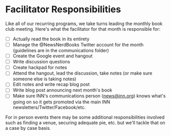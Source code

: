 # Facilitator Responsibilities

Like all of our recurring programs, we take turns leading the monthly book club meeting. Here's what the facilitator for that month is responsible for:

- [ ] Actually read the book in its entirety
- [ ] Manage the @NewsNerdBooks Twitter account for the month (guidelines are in the communications folder)
- [ ] Create the Google event and hangout
- [ ] Write discussion questions
- [ ] Create hackpad for notes
- [ ] Attend the hangout, lead the discussion, take notes (or make sure someone else is taking notes)
- [ ] Edit notes and write recap blog post
- [ ] Write blog post announcing next month's book
- [ ] Make sure INN's communications person (news@inn.org) knows what's going on so it gets promoted via the main INN newsletters/Twitter/Facebook/etc.

For in person events there may be some additional responsibilities involved such as finding a venue, securing adequate pie, etc. but we'll tackle that on a case by case basis.
